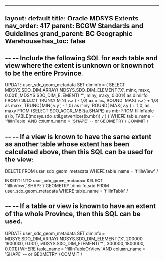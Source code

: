 

---
layout: default
title: Oracle MDSYS Extents
nav_order: 417
parent: BCGW Standards and Guidelines
grand_parent: BC Geographic Warehouse
has_toc: false
---


--
-- Include the following SQL for each table and view where the extent is unknown or known not to be the entire Province.
--

UPDATE user_sdo_geom_metadata
  SET diminfo = ( SELECT MDSYS.SDO_DIM_ARRAY(
                    MDSYS.SDO_DIM_ELEMENT('X', minx, maxx, 0.001),
                    MDSYS.SDO_DIM_ELEMENT('Y', miny, maxy, 0.001)) as diminfo
                  FROM ( SELECT TRUNC( MIN( v.x ) - 1,0) as minx,
                                ROUND( MAX( v.x ) + 1,0) as maxx,
                                TRUNC( MIN( v.y ) - 1,0) as miny,
                                ROUND( MAX( v.y ) + 1,0) as maxy
                         FROM (SELECT SDO_AGGR_MBR(a.SHAPE) as mbr
                                 FROM fillInTable a) b,
                                 TABLE(mdsys.sdo_util.getvertices(b.mbr)) v
                       )
                )
WHERE table_name = 'fillInTable' AND column_name = 'SHAPE'  -- or GEOMETRY
/
COMMIT
/

--
-- If a view is known to have the same extent as another table whose extent has been calculated above, then this SQL can be used for the view:
--

DELETE FROM user_sdo_geom_metadata WHERE table_name = 'fillInView'
/
 
INSERT INTO user_sdo_geom_metadata SELECT 'fillInView','SHAPE'/'GEOMETRY',diminfo,srid FROM user_sdo_geom_metadata WHERE table_name = 'fillInTable'
/

--
-- If a table or view is known to have an extent of the whole Province, then this SQL can be used.
--

UPDATE user_sdo_geom_metadata
  SET diminfo = MDSYS.SDO_DIM_ARRAY(
                    MDSYS.SDO_DIM_ELEMENT('X', 200000, 1900000, 0.001),
                    MDSYS.SDO_DIM_ELEMENT('Y', 300000, 1800000, 0.001))
WHERE table_name = 'fillInTableOrView' AND column_name = 'SHAPE'  -- or GEOMETRY
/
COMMIT
/
